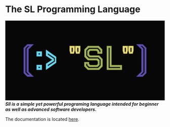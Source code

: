 # The SL Programming Language
[![sll logo](.github/logo_wide.svg)](https://github.com/sl-lang/sll)
***Sll is a simple yet powerful programing language intended for beginner as well as advanced software developers.***

The documentation is located [here](docs/sll.md).

